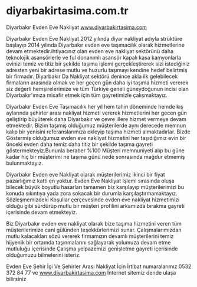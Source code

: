 # diyarbakirtasima.com.tr
Diyarbakır Evden Eve Nakliyat www.diyarbakirtasima.com

Diyarbakır Evden Eve Nakliyat 2012 yılında diyar nakliyat adıyla strüktüre başlayıp 2014 yılında Diyarbakır evden eve taşımacılık olarak hizmetlerine devam etmektedir.ihtiyacınız olan evden eve nakliyat sektörünü daha teknolojik  asansörlerle ve ful donanımlı asansör kapalı kasa kamyonlarla evinizi temiz ve titiz bir şekilde taşıma işlemi gerçekleştirerek sizi istediğiniz adresten yeni bir adrese mutlu ve huzurlu taşımayı kendine hedef belirtmiş bir firmadır. Diyarbakır Da Nakliyat sektörü denince akla ilk gelebilecek firmaların arasında olmak ve her geçen gün daha iyi taşıma hizmeti vererek siz değerli hemşirelerimize ve tüm Türkiye geneli güneydoğunun incisi olan Diyarbakır'ımıza misafir etmek için tüm gayretimizle çalışmaktayız.

Diyarbakır Evden Eve Taşımacılık her yıl hem tahin döneminde hemde kış aylarında şehirler arası nakliyat hizmeti vererek hizmetlerini her gecen gün geliştirip büyüterek daha Diyarbakır ve çevre illere hizmet vermeye devam etmektedir. Bizim taşımış olduğumuz müşterilerde aynı derecede memnun kalıp bir yenisini referanslarımıza ekleyip taşıma hizmeti almaktadırlar. Bizde Göstermiş olduğumuz evden eve nakliyat hizmetini her taşıdığımız evin bir önceki evden daha temiz daha titiz bir şekilde taşıma gayreti göstermekteyiz.Bununla beraber %100 Müşteri memnuniyeti alıp bu güne kadar hiç bir müşterimi ne taşıma günü nede sonrasında mağdur etmemiş bulunmaktayız.

Diyarbakır Evden eve Nakliyat olarak müşterilerimiz ikinci bir fiyat pazarlığımız katti en yoktur. Evden Eve Nakliyat İşlemi sırasında oluşa bilecek büyük boyutlu hasarları tamamen biz karşılayıp müşterilerimizi bu konuda sıkıntıya yada zora sokacak bir durumla karşılaştırmamaktayız. Sözleşmemizdeki Koşullar çerçevesinde  evden eve nakliyat hizmetimizi olduğu gibi sürdürüp mutlu bir müşteri profilini arkamızda bırakma gayreti içerisinde devam etmekteyiz.

Biz Diyarbakır evden eve nakliyat olarak bize taşıma hizmetini veren tüm müşterilerimize cani gülünden teşekkürlerimizi sunar. Çalışmalarımızdan mutlu kalacakları sözü vererek firmamızın devamlı müşterilerini temiz hijyenik bir ortamda taşınmalarını sağlayarak yolumuza devam etme mutluluğu içerisinde Çalışma yelpazemizi genişletme gayreti içerisinde olduğumuzu bilmelerini isteriz.

Evden Eve Şehir İçi Ve Şehirler Arası Nakliyat İçin İrtibat numaralarımız 0532 372 84 77 ve www.diyarbakirtasima.com İnternet sitemiz dende ulaşa bilirsiniz
